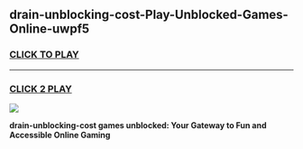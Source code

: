 
## drain-unblocking-cost-Play-Unblocked-Games-Online-uwpf5
<h3>
<a href="https://premium76.site?title=drain-unblocking-cost&ref=25A">CLICK TO PLAY</a></h3>
<hr>

<h3>
<a href="https://premium76.site?title=drain-unblocking-cost&ref=25A">CLICK 2 PLAY</a>
  
</h3>

<a href="https://premium76.site?title=drain-unblocking-cost&ref=25A"><img src="https://clearcache.store/games.png"></a>


**drain-unblocking-cost games unblocked: Your Gateway to Fun and Accessible Online Gaming**
